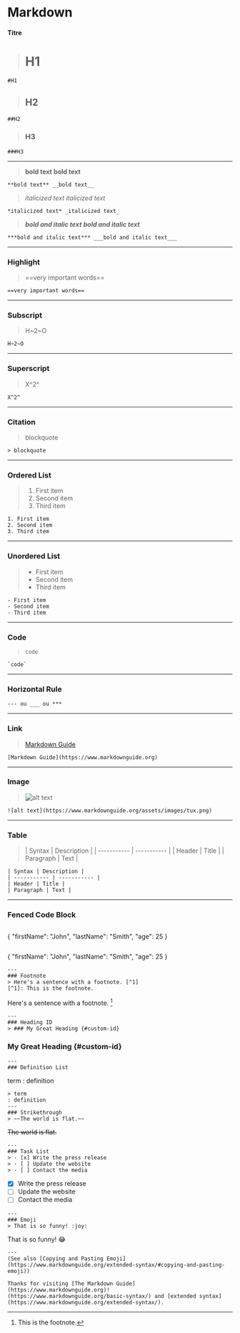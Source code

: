 # Markdown
#### Titre
> # H1
```
#H1
```
> ## H2
```
##H2
```
> ### H3
```
###H3
```
---
> **bold text** __bold text__
```
**bold text** __bold text__
```

> *italicized text* _italicized text_
```
*italicized text* _italicized text_
```

> ***bold and italic text*** ___bold and italic text___
```
***bold and italic text*** ___bold and italic text___
```
---
### Highlight
> ==very important words==
```
==very important words==
```
---
### Subscript 
> H~2~O
```
H~2~O
```
---
### Superscript 
> X^2^
```
X^2^
```
---
### Citation
> blockquote
```
> blockquote
```
---
### Ordered List
> 1. First item
> 2. Second item
> 3. Third item
```
1. First item
2. Second item
3. Third item
```
---
### Unordered List
> - First item
> - Second item
> - Third item
```
- First item
- Second item
- Third item
```
---
### Code
> `code`
```
`code`
```
---
### Horizontal Rule
```
--- ou ___ ou ***
```
---
### Link
> [Markdown Guide](https://www.markdownguide.org)
```
[Markdown Guide](https://www.markdownguide.org)
```
---
### Image
> ![alt text](https://www.markdownguide.org/assets/images/tux.png)
```
![alt text](https://www.markdownguide.org/assets/images/tux.png)
```
---
### Table
> | Syntax | Description |
| ----------- | ----------- |
| Header | Title |
| Paragraph | Text |
```
| Syntax | Description |
| ----------- | ----------- |
| Header | Title |
| Paragraph | Text |
```
---
### Fenced Code Block
> ```
{
"firstName": "John",
"lastName": "Smith",
"age": 25
}
```
```
{
"firstName": "John",
"lastName": "Smith",
"age": 25
}
```
---
### Footnote
> Here's a sentence with a footnote. [^1]
[^1]: This is the footnote.
```
Here's a sentence with a footnote. [^1]

[^1]: This is the footnote.
```
---
### Heading ID
> ### My Great Heading {#custom-id}
```
### My Great Heading {#custom-id}
```
---
### Definition List
```
term
: definition
```
> term
: definition
---
### Strikethrough
> ~~The world is flat.~~
```
~~The world is flat.~~
```
---
### Task List
> - [x] Write the press release
> - [ ] Update the website
> - [ ] Contact the media
```
- [x] Write the press release
- [ ] Update the website
- [ ] Contact the media
```
---
### Emoji
> That is so funny! :joy:
```
That is so funny! :joy:
```
---
(See also [Copying and Pasting Emoji](https://www.markdownguide.org/extended-syntax/#copying-and-pasting-emoji))

Thanks for visiting [The Markdown Guide](https://www.markdownguide.org)!
(https://www.markdownguide.org/basic-syntax/) and [extended syntax](https://www.markdownguide.org/extended-syntax/).